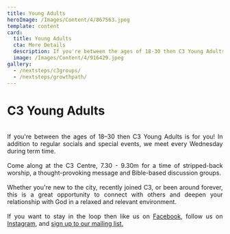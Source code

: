 ```yaml
---
title: Young Adults
heroImage: /Images/Content/4/867563.jpeg
template: content
card:
  title: Young Adults
  cta: More Details
  description: If you're between the ages of 18-30 then C3 Young Adults is for you! In addition to regular socials and special events, we meet every Wednesday during term time.
  image: /Images/Content/4/916429.jpeg
gallery:
  - /nextsteps/c3groups/
  - /nextsteps/growthpath/
---
```


# C3 Young Adults

<div style="text-align: justify;">
<br />
If you&#39;re between the ages of 18&ndash;30 then C3 Young Adults is for you! In addition to regular socials and special events, we meet every Wednesday during term time.&nbsp;<br />
&nbsp;<br />
Come along at the C3 Centre, 7.30 - 9.30m for a time of stripped-back worship, a thought-provoking message and Bible-based discussion groups.<br />
&nbsp;<br />
Whether you&#39;re new to the city, recently joined C3, or been around forever, this is a great opportunity to&nbsp;connect&nbsp;with others and deepen your relationship with God in a relaxed and relevant environment.<br />
&nbsp;<br />
If you want to stay in the loop then like us on <a href="https://www.facebook.com/thec3YA/">Facebook</a>, follow us on <a href="https://www.instagram.com/thec3YA/">Instagram</a>, and <a href="http://thec3.uk/ya/signup" target="_blank">sign up to our mailing list.</a>

</div>
